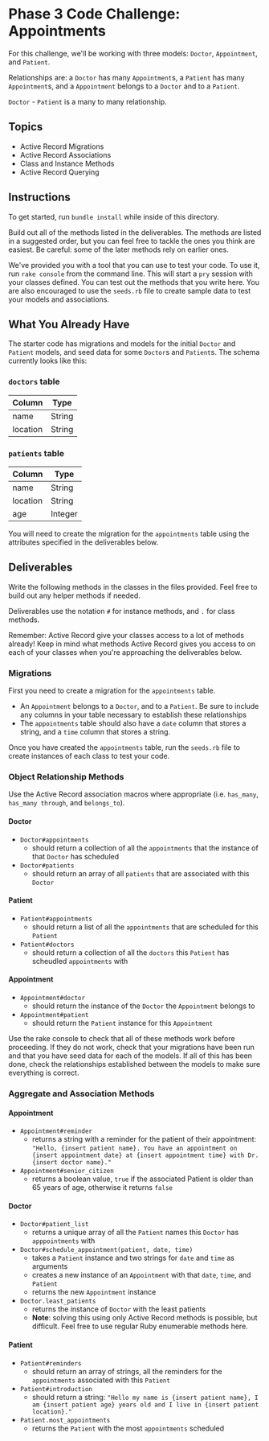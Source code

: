 # Phase 3 Code Challenge: Appointments

For this challenge, we'll be working with three models: `Doctor`, `Appointment`, and `Patient`.

Relationships are: a `Doctor` has many `Appointment`s, a `Patient` has many `Appointment`s,
and a `Appointment` belongs to a `Doctor` and to a `Patient`.

`Doctor` - `Patient` is a many to many relationship.

## Topics

- Active Record Migrations
- Active Record Associations
- Class and Instance Methods
- Active Record Querying

## Instructions

To get started, run `bundle install` while inside of this directory.

Build out all of the methods listed in the deliverables. The methods are listed
in a suggested order, but you can feel free to tackle the ones you think are
easiest. Be careful: some of the later methods rely on earlier ones.

We've provided you with a tool that you can use to test your code. To use it,
run `rake console` from the command line. This will start a `pry` session with
your classes defined. You can test out the methods that you write here. You are
also encouraged to use the `seeds.rb` file to create sample data to test your
models and associations.

## What You Already Have

The starter code has migrations and models for the initial `Doctor` and `Patient` models, and seed data for some `Doctor`s and `Patient`s. The schema currently looks like this:

### `doctors` table

| Column    | Type   |
| --------- | ------ |
| name      | String |
| location  | String |

### `patients` table

| Column    | Type    |
| --------- | ------- |
| name      | String  |
| location  | String  |
| age       | Integer |


You will need to create the migration for the `appointments` table using the attributes specified in the deliverables below.

## Deliverables

Write the following methods in the classes in the files provided. Feel free to
build out any helper methods if needed.

Deliverables use the notation `#` for instance methods, and `.` for class
methods.

Remember: Active Record give your classes access to a lot of methods already!
Keep in mind what methods Active Record gives you access to on each of your
classes when you're approaching the deliverables below.

### Migrations

First you need to create a migration for the `appointments` table.  
- An `Appointment` belongs to a `Doctor`, and to a `Patient`. Be sure to include any columns in your table necessary to establish these relationships
- The `appointments` table should also have a `date` column that stores a string, and a  `time` column that stores a string.

Once you have created the `appointments` table, run the `seeds.rb` file to create instances of each class to test your code.

### Object Relationship Methods

Use the Active Record association macros where appropriate (i.e. `has_many`, `has_many through`, and `belongs_to`).

#### Doctor
- `Doctor#appointments`
    - should return a collection of all the `appointments` that the instance of that `Doctor` has scheduled
- `Doctor#patients` 
    - should return an array of all `patients` that are associated with this `Doctor`

#### Patient
- `Patient#appointments` 
    - should return a list of all the `appointments` that are scheduled for this `Patient`
- `Patient#doctors`
    - should return a collection of all the `doctors` this `Patient` has scheudled `appointments` with

#### Appointment
- `Appointment#doctor` 
    - should return the instance of the `Doctor` the `Appointment` belongs to
- `Appointment#patient` 
    - should return the `Patient` instance for this `Appointment`

Use the rake console to check that all of these methods work before proceeding. If they do not work, check that your migrations have been run and that you have seed data for each of the models.  If all of this has been done, check the relationships established between the models to make sure everything is correct.

### Aggregate and Association Methods

#### Appointment

- `Appointment#reminder`
    - returns a string with a reminder for the patient of their appointment: `"Hello, {insert patient name}. You have an appointment on {insert appointment date} at {insert appointment time} with Dr. {insert doctor name}."`
- `Appointment#senior_citizen` 
    - returns a boolean value, `true` if the associated Patient is older than 65 years of age, otherwise it returns `false` 

#### Doctor
- `Doctor#patient_list` 
    - returns a unique array of all the `Patient` names this `Doctor` has `apppointments` with
- `Doctor#schedule_appointment(patient, date, time)` 
    - takes a `Patient` instance and two strings for `date` and `time` as arguments
    - creates a new instance of an `Appointment` with that `date`, `time`, and `Patient`
    - returns the new `Appointment` instance
- `Doctor.least_patients`
    - returns the instance of `Doctor` with the least patients
    - **Note**: solving this using only Active Record methods is possible, but difficult. Feel free to use regular Ruby enumerable methods here.

#### Patient
- `Patient#reminders` 
    - should return an array of strings, all the reminders for the `appointments` associated with this `Patient`
- `Patient#introduction` 
    - should return a string: `"Hello my name is {insert patient name}, I am {insert patient age} years old and I live in {insert patient location}."`
- `Patient.most_appointments` 
    - returns the `Patient` with the most `appointments` scheduled